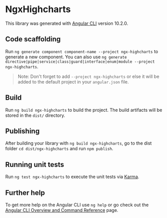 # NgxHighcharts

This library was generated with [Angular CLI](https://github.com/angular/angular-cli) version 10.2.0.

## Code scaffolding

Run `ng generate component component-name --project ngx-highcharts` to generate a new component. You can also use `ng generate directive|pipe|service|class|guard|interface|enum|module --project ngx-highcharts`.
> Note: Don't forget to add `--project ngx-highcharts` or else it will be added to the default project in your `angular.json` file. 

## Build

Run `ng build ngx-highcharts` to build the project. The build artifacts will be stored in the `dist/` directory.

## Publishing

After building your library with `ng build ngx-highcharts`, go to the dist folder `cd dist/ngx-highcharts` and run `npm publish`.

## Running unit tests

Run `ng test ngx-highcharts` to execute the unit tests via [Karma](https://karma-runner.github.io).

## Further help

To get more help on the Angular CLI use `ng help` or go check out the [Angular CLI Overview and Command Reference](https://angular.io/cli) page.

